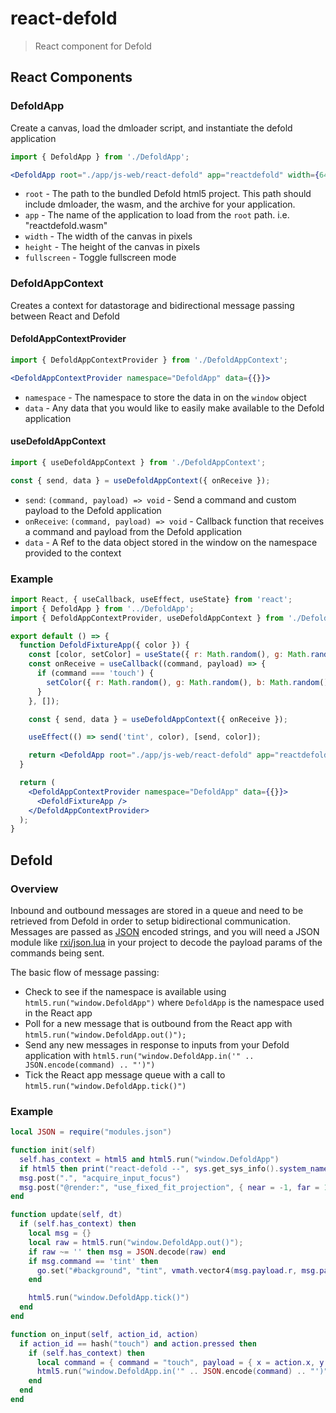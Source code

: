 # react-defold
> React component for Defold

## React Components

### DefoldApp
Create a canvas, load the dmloader script, and instantiate the defold application
```jsx
import { DefoldApp } from './DefoldApp';

<DefoldApp root="./app/js-web/react-defold" app="reactdefold" width={640} height={360} />
```
- `root` - The path to the bundled Defold html5 project. This path should include dmloader, the wasm, and the archive for your application.
- `app` - The name of the application to load from the `root` path. i.e. "reactdefold.wasm"
- `width` - The width of the canvas in pixels
- `height` - The height of the canvas in pixels
- `fullscreen` - Toggle fullscreen mode

### DefoldAppContext
Creates a context for datastorage and bidirectional message passing between React and Defold

#### DefoldAppContextProvider
```jsx
import { DefoldAppContextProvider } from './DefoldAppContext';

<DefoldAppContextProvider namespace="DefoldApp" data={{}}>
```
- `namespace` - The namespace to store the data in on the `window` object
- `data` - Any data that you would like to easily make available to the Defold application

#### useDefoldAppContext
```jsx
import { useDefoldAppContext } from './DefoldAppContext';

const { send, data } = useDefoldAppContext({ onReceive });
```
- `send`: `(command, payload) => void` - Send a command and custom payload to the Defold application
- `onReceive`: `(command, payload) => void` - Callback function that receives a command and payload from the Defold application
- `data` - A Ref to the data object stored in the window on the namespace provided to the context

### Example
```jsx
import React, { useCallback, useEffect, useState} from 'react';
import { DefoldApp } from '../DefoldApp';
import { DefoldAppContextProvider, useDefoldAppContext } from './DefoldAppContext';

export default () => {
  function DefoldFixtureApp({ color }) {
    const [color, setColor] = useState({ r: Math.random(), g: Math.random(), b: Math.random() });
    const onReceive = useCallback((command, payload) => {
      if (command === 'touch') {
        setColor({ r: Math.random(), g: Math.random(), b: Math.random() });
      }
    }, []);

    const { send, data } = useDefoldAppContext({ onReceive });

    useEffect(() => send('tint', color), [send, color]);

    return <DefoldApp root="./app/js-web/react-defold" app="reactdefold" width={640} height={360} />;
  }

  return (
    <DefoldAppContextProvider namespace="DefoldApp" data={{}}>
      <DefoldFixtureApp />
    </DefoldAppContextProvider>
  );
}
```

## Defold

### Overview
Inbound and outbound messages are stored in a queue and need to be retrieved from Defold in order to setup bidirectional communication.
Messages are passed as [JSON](https://github.com/rxi/json.lua) encoded strings, and you will need a JSON module like [rxi/json.lua](https://github.com/rxi/json.lua) in your project to decode the payload params of the commands being sent.

The basic flow of message passing:
- Check to see if the namespace is available using `html5.run("window.DefoldApp")` where `DefoldApp` is the namespace used in the React app
- Poll for a new message that is outbound from the React app with `html5.run("window.DefoldApp.out()");`
- Send any new messages in response to inputs from your Defold application with `html5.run("window.DefoldApp.in('" .. JSON.encode(command) .. "')")`
- Tick the React app message queue with a call to `html5.run("window.DefoldApp.tick()")`

### Example
```lua
local JSON = require("modules.json")

function init(self)
  self.has_context = html5 and html5.run("window.DefoldApp")
  if html5 then print("react-defold --", sys.get_sys_info().system_name, html5.run("window.DefoldApp")) end
  msg.post(".", "acquire_input_focus")
  msg.post("@render:", "use_fixed_fit_projection", { near = -1, far = 1 })
end

function update(self, dt)
  if (self.has_context) then
    local msg = {}
    local raw = html5.run("window.DefoldApp.out()");
    if raw ~= '' then msg = JSON.decode(raw) end
    if msg.command == 'tint' then
      go.set("#background", "tint", vmath.vector4(msg.payload.r, msg.payload.g, msg.payload.b, 1))
    end

    html5.run("window.DefoldApp.tick()")
  end
end

function on_input(self, action_id, action)
  if action_id == hash("touch") and action.pressed then
    if (self.has_context) then
      local command = { command = "touch", payload = { x = action.x, y = action.y } };
      html5.run("window.DefoldApp.in('" .. JSON.encode(command) .. "')")
    end
  end
end

```



